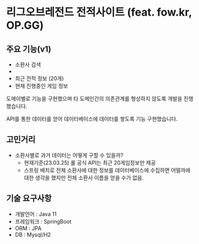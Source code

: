 
# 리그오브레전드 전적사이트 (feat. fow.kr, OP.GG)



주요 기능(v1)
-
- 소환사 검색
- 
- 최근 전적 정보 (20개)
- 현재 진행중인 게임 정보



도메이별로 기능을 구현했으며 타 도메인간의 의존관계를 형성하지 않도록 개발을 진행했습니다.

API를 통한 데이터를 얻어 데이터베이스에 데이터를 쌓도록 기능 구현했습니다.

## 고민거리
- 소환사별로 과거 데이터는 어떻게 구할 수 있을까? 
  - 현재기준(23.03.25) 롤 공식 API는 최근 20게임정보만 제공
  - 스프링 배치로 전체 소환사에 대한 정보를 데이터베이스에 수집하면 어떨까에 대한 생각을 했지만 전체 소환사 이름을 얻을 수가 없음.

기술 요구사항
- 
- 개발언어 : Java 11
- 프레임워크 : SpringBoot
- ORM : JPA
- DB : Mysql/H2
